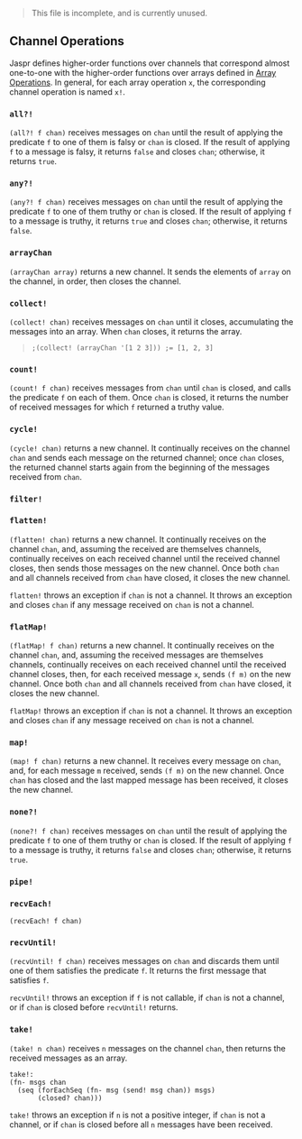 
> This file is incomplete, and is currently unused.

## Channel Operations

Jaspr defines higher-order functions over channels that correspond almost one-to-one with the higher-order functions over arrays defined in [Array Operations](arrays.jaspr.md). In general, for each array operation `x`, the corresponding channel operation is named `x!`.

### `all?!`

`(all?! f chan)` receives messages on `chan` until the result of applying the predicate `f` to one of them is falsy or `chan` is closed. If the result of applying `f` to a message is falsy, it returns `false` and closes `chan`; otherwise, it returns `true`.

### `any?!`

`(any?! f chan)` receives messages on `chan` until the result of applying the predicate `f` to one of them truthy or `chan` is closed. If the result of applying `f` to a message is truthy, it returns `true` and closes `chan`; otherwise, it returns `false`.

### `arrayChan`

`(arrayChan array)` returns a new channel. It sends the elements of `array` on the channel, in order, then closes the channel.

### `collect!`

`(collect! chan)` receives messages on `chan` until it closes, accumulating the messages into an array. When `chan` closes, it returns the array.

>     ;(collect! (arrayChan '[1 2 3])) ;= [1, 2, 3]

### `count!`

`(count! f chan)` receives messages from `chan` until `chan` is closed, and calls the predicate `f` on each of them. Once `chan` is closed, it returns the number of received messages for which `f` returned a truthy value.

### `cycle!`

`(cycle! chan)` returns a new channel. It continually receives on the channel `chan` and sends each message on the returned channel; once `chan` closes, the returned channel starts again from the beginning of the messages received from `chan`.

### `filter!`

### `flatten!`

`(flatten! chan)` returns a new channel. It continually receives on the channel `chan`, and, assuming the received are themselves channels, continually receives on each received channel until the received channel closes, then sends those messages on the new channel. Once both `chan` and all channels received from `chan` have closed, it closes the new channel.

`flatten!` throws an exception if `chan` is not a channel. It throws an exception and closes `chan` if any message received on `chan` is not a channel.

### `flatMap!`

`(flatMap! f chan)` returns a new channel. It continually receives on the channel `chan`, and, assuming the received messages are themselves channels, continually receives on each received channel until the received channel closes, then, for each received message `x`, sends `(f m)` on the new channel. Once both `chan` and all channels received from `chan` have closed, it closes the new channel.

`flatMap!` throws an exception if `chan` is not a channel. It throws an exception and closes `chan` if any message received on `chan` is not a channel.

### `map!`

`(map! f chan)` returns a new channel. It receives every message on `chan`, and, for each message `m` received, sends `(f m)` on the new channel. Once `chan` has closed and the last mapped message has been received, it closes the new channel.

### `none?!`

`(none?! f chan)` receives messages on `chan` until the result of applying the predicate `f` to one of them truthy or `chan` is closed. If the result of applying `f` to a message is truthy, it returns `false` and closes `chan`; otherwise, it returns `true`.

### `pipe!`

### `recvEach!`

`(recvEach! f chan)` 

### `recvUntil!`

`(recvUntil! f chan)` receives messages on `chan` and discards them until one of them satisfies the predicate `f`. It returns the first message that satisfies `f`.

`recvUntil!` throws an exception if `f` is not callable, if `chan` is not a channel, or if `chan` is closed before `recvUntil!` returns.

### `take!`

`(take! n chan)` receives `n` messages on the channel `chan`, then returns the received messages as an array. 

    take!:
    (fn- msgs chan
      (seq (forEachSeq (fn- msg (send! msg chan)) msgs)
           (closed? chan)))

`take!` throws an exception if `n` is not a positive integer, if `chan` is not a channel, or if `chan` is closed before all `n` messages have been received.
